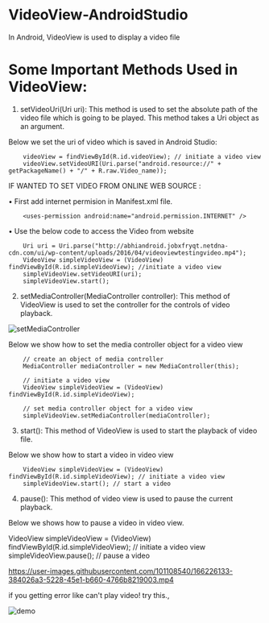# VideoView-AndroidStudio

In Android, VideoView is used to display a video file


# Some Important Methods Used in VideoView:

1. setVideoUri(Uri uri): This method is used to set the absolute path of the video file which is going to be played. This method takes a Uri object as an argument.

Below we set the uri of video which is saved in Android Studio:


        videoView = findViewById(R.id.videoView); // initiate a video view
        videoView.setVideoURI(Uri.parse("android.resource://" + getPackageName() + "/" + R.raw.Video_name));


IF WANTED TO SET VIDEO FROM ONLINE WEB SOURCE :

• First add internet permision in Manifest.xml file.

        <uses-permission android:name="android.permission.INTERNET" />  

• Use the below code to access the Video from website

        Uri uri = Uri.parse("http://abhiandroid.jobxfryqt.netdna-cdn.com/ui/wp-content/uploads/2016/04/videoviewtestingvideo.mp4");
        VideoView simpleVideoView = (VideoView) findViewById(R.id.simpleVideoView); //initiate a video view
        simpleVideoView.setVideoURI(uri);
        simpleVideoView.start();


2. setMediaController(MediaController controller): This method of VideoView is used to set the controller for the controls of video playback.

![setMediaController](https://user-images.githubusercontent.com/101108540/173333270-c10a45a9-1d1f-49b7-bcf8-00cc5d592583.jpg)


Below we show how to set the media controller object for a video view

        // create an object of media controller
        MediaController mediaController = new MediaController(this);
        
        // initiate a video view
        VideoView simpleVideoView = (VideoView) findViewById(R.id.simpleVideoView);
        
        // set media controller object for a video view
        simpleVideoView.setMediaController(mediaController);
        
        

3. start(): This method of VideoView is used to start the playback of video file.

Below we show how to start a video in video view

        VideoView simpleVideoView = (VideoView) findViewById(R.id.simpleVideoView); // initiate a video view
        simpleVideoView.start(); // start a video


4. pause(): This method of video view is used to pause the current playback.
 
Below we shows how to pause a video in video view.

VideoView simpleVideoView = (VideoView) findViewById(R.id.simpleVideoView); // initiate a video view
simpleVideoView.pause(); // pause a video








https://user-images.githubusercontent.com/101108540/166226133-384026a3-5228-45e1-b660-4766b8219003.mp4



if you getting error like can't play video! try this., 

![demo](https://user-images.githubusercontent.com/101108540/166226251-566f3a26-82a3-415e-9d83-28f7041bf3f3.png)




